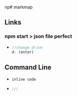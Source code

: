 np# markmap

## Links

### npm start > json file perfect
-
  ```js
  //change drive
  d: (enter)
  
  ```

## Command Line


- `inline code`
-
    ```js
    ///
    ```
